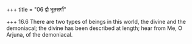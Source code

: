 +++
title = "06 द्वौ भूतसर्गौ"

+++
16.6 There are two types of beings in this world, the divine and the
demoniacal; the divine has been described at length; hear from Me, O
Arjuna, of the demoniacal.
